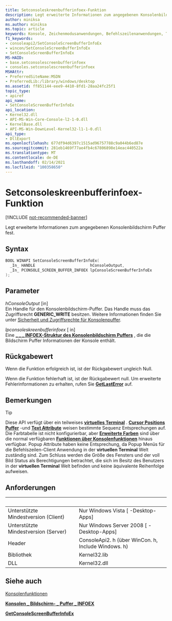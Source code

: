 ```yaml
---
title: Setconsoleskreenbufferinfoex-Funktion
description: Legt erweiterte Informationen zum angegebenen Konsolenbildschirm Puffer auf den angegebenen Puffer fest.
author: miniksa
ms.author: miniksa
ms.topic: article
keywords: Konsole, Zeichenmodusanwendungen, Befehlszeilenanwendungen, Terminalanwendungen, Konsolen-API
f1_keywords:
- consoleapi2/SetConsoleScreenBufferInfoEx
- wincon/SetConsoleScreenBufferInfoEx
- SetConsoleScreenBufferInfoEx
MS-HAID:
- base.setconsolescreenbufferinfoex
- consoles.setconsolescreenbufferinfoex
MSHAttr:
- PreferredSiteName:MSDN
- PreferredLib:/library/windows/desktop
ms.assetid: ff851144-eee9-4410-8fd1-28aa24fc25f1
topic_type:
- apiref
api_name:
- SetConsoleScreenBufferInfoEx
api_location:
- Kernel32.dll
- API-MS-Win-Core-Console-l2-1-0.dll
- KernelBase.dll
- API-MS-Win-DownLevel-Kernel32-l1-1-0.dll
api_type:
- DllExport
ms.openlocfilehash: 677df94d6397c1515ad96757788c9a044b6ed87e
ms.sourcegitcommit: 281eb1469f77ae4fb4c67806898e14eac440522a
ms.translationtype: MT
ms.contentlocale: de-DE
ms.lasthandoff: 02/14/2021
ms.locfileid: "100358650"
---
```

# <a name="setconsolescreenbufferinfoex-function"></a>Setconsoleskreenbufferinfoex-Funktion

[!INCLUDE [not-recommended-banner](./includes/not-recommended-banner.md)]

Legt erweiterte Informationen zum angegebenen Konsolenbildschirm Puffer fest.

## <a name="syntax"></a>Syntax

```C
BOOL WINAPI SetConsoleScreenBufferInfoEx(
  _In_ HANDLE                        hConsoleOutput,
  _In_ PCONSOLE_SCREEN_BUFFER_INFOEX lpConsoleScreenBufferInfoEx
);
```

## <a name="parameters"></a>Parameter

*hConsoleOutput* \[in\]  
Ein Handle für den Konsolenbildschirm-Puffer. Das Handle muss das Zugriffsrecht **GENERIC\_WRITE** besitzen. Weitere Informationen finden Sie unter [Sicherheit und Zugriffsrechte für Konsolenpuffer](console-buffer-security-and-access-rights.md).

*lpconsoleskreenbufferinfoex* \[ in\]  
Eine [**\_ \_ \_ INFOEX-Struktur des Konsolenbildschirm Puffers**](console-screen-buffer-infoex.md) , die die Bildschirm Puffer Informationen der Konsole enthält.

## <a name="return-value"></a>Rückgabewert

Wenn die Funktion erfolgreich ist, ist der Rückgabewert ungleich Null.

Wenn die Funktion fehlerhaft ist, ist der Rückgabewert null. Um erweiterte Fehlerinformationen zu erhalten, rufen Sie [**GetLastError**](/windows/win32/api/errhandlingapi/nf-errhandlingapi-getlasterror) auf.

## <a name="remarks"></a>Bemerkungen

> [!TIP]
> Diese API verfügt über ein teilweises **[virtuelles Terminal](console-virtual-terminal-sequences.md)** . **[Cursor Positions Puffer](console-virtual-terminal-sequences.md#cursor-positioning)** -und **[Text Attribute](console-virtual-terminal-sequences.md#text-formatting)** weisen bestimmte Sequenz Entsprechungen auf. Die Farbtabelle ist nicht konfigurierbar, aber **[Erweiterte Farben](console-virtual-terminal-sequences.md#extended-colors)** sind über die normal verfügbaren **[Funktionen über Konsolenfunktionen](console-functions.md)** hinaus verfügbar. Popup Attribute haben keine Entsprechung, da Popup Menüs für die Befehlszeilen-Client Anwendung in der **virtuellen Terminal** Welt zuständig sind. Zum Schluss werden die Größe des Fensters und der voll Bild Status als Berechtigungen betrachtet, die sich im Besitz des Benutzers in der **virtuellen Terminal** Welt befinden und keine äquivalente Reihenfolge aufweisen.

## <a name="requirements"></a>Anforderungen

| &nbsp; | &nbsp; |
|-|-|
| Unterstützte Mindestversion (Client) | Nur Windows Vista \[ -Desktop-Apps\] |
| Unterstützte Mindestversion (Server) | Nur Windows Server 2008 \[ -Desktop-Apps\] |
| Header | ConsoleApi2. h (über WinCon. h, Include Windows. h) |
| Bibliothek | Kernel32.lib |
| DLL | Kernel32.dll |

## <a name="see-also"></a>Siehe auch

[Konsolenfunktionen](console-functions.md)

[**Konsolen \_ Bildschirm- \_ Puffer \_ INFOEX**](console-screen-buffer-infoex.md)

[**GetConsoleScreenBufferInfoEx**](getconsolescreenbufferinfoex.md)